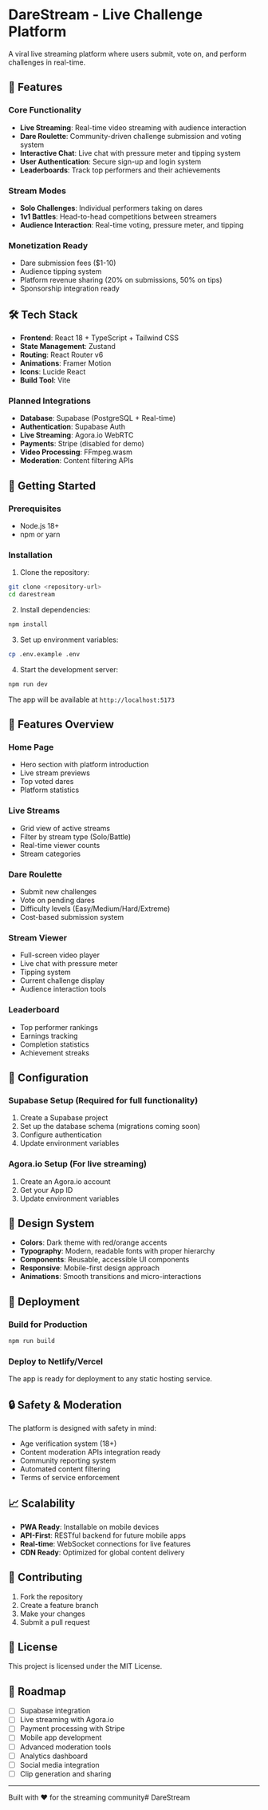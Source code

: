 # DareStream - Live Challenge Platform

A viral live streaming platform where users submit, vote on, and perform challenges in real-time.

## 🚀 Features

### Core Functionality
- **Live Streaming**: Real-time video streaming with audience interaction
- **Dare Roulette**: Community-driven challenge submission and voting system
- **Interactive Chat**: Live chat with pressure meter and tipping system
- **User Authentication**: Secure sign-up and login system
- **Leaderboards**: Track top performers and their achievements

### Stream Modes
- **Solo Challenges**: Individual performers taking on dares
- **1v1 Battles**: Head-to-head competitions between streamers
- **Audience Interaction**: Real-time voting, pressure meter, and tipping

### Monetization Ready
- Dare submission fees ($1-10)
- Audience tipping system
- Platform revenue sharing (20% on submissions, 50% on tips)
- Sponsorship integration ready

## 🛠 Tech Stack

- **Frontend**: React 18 + TypeScript + Tailwind CSS
- **State Management**: Zustand
- **Routing**: React Router v6
- **Animations**: Framer Motion
- **Icons**: Lucide React
- **Build Tool**: Vite

### Planned Integrations
- **Database**: Supabase (PostgreSQL + Real-time)
- **Authentication**: Supabase Auth
- **Live Streaming**: Agora.io WebRTC
- **Payments**: Stripe (disabled for demo)
- **Video Processing**: FFmpeg.wasm
- **Moderation**: Content filtering APIs

## 🚀 Getting Started

### Prerequisites
- Node.js 18+ 
- npm or yarn

### Installation

1. Clone the repository:
```bash
git clone <repository-url>
cd darestream
```

2. Install dependencies:
```bash
npm install
```

3. Set up environment variables:
```bash
cp .env.example .env
```

4. Start the development server:
```bash
npm run dev
```

The app will be available at `http://localhost:5173`

## 📱 Features Overview

### Home Page
- Hero section with platform introduction
- Live stream previews
- Top voted dares
- Platform statistics

### Live Streams
- Grid view of active streams
- Filter by stream type (Solo/Battle)
- Real-time viewer counts
- Stream categories

### Dare Roulette
- Submit new challenges
- Vote on pending dares
- Difficulty levels (Easy/Medium/Hard/Extreme)
- Cost-based submission system

### Stream Viewer
- Full-screen video player
- Live chat with pressure meter
- Tipping system
- Current challenge display
- Audience interaction tools

### Leaderboard
- Top performer rankings
- Earnings tracking
- Completion statistics
- Achievement streaks

## 🔧 Configuration

### Supabase Setup (Required for full functionality)
1. Create a Supabase project
2. Set up the database schema (migrations coming soon)
3. Configure authentication
4. Update environment variables

### Agora.io Setup (For live streaming)
1. Create an Agora.io account
2. Get your App ID
3. Update environment variables

## 🎨 Design System

- **Colors**: Dark theme with red/orange accents
- **Typography**: Modern, readable fonts with proper hierarchy
- **Components**: Reusable, accessible UI components
- **Responsive**: Mobile-first design approach
- **Animations**: Smooth transitions and micro-interactions

## 🚀 Deployment

### Build for Production
```bash
npm run build
```

### Deploy to Netlify/Vercel
The app is ready for deployment to any static hosting service.

## 🔒 Safety & Moderation

The platform is designed with safety in mind:
- Age verification system (18+)
- Content moderation APIs integration ready
- Community reporting system
- Automated content filtering
- Terms of service enforcement

## 📈 Scalability

- **PWA Ready**: Installable on mobile devices
- **API-First**: RESTful backend for future mobile apps
- **Real-time**: WebSocket connections for live features
- **CDN Ready**: Optimized for global content delivery

## 🤝 Contributing

1. Fork the repository
2. Create a feature branch
3. Make your changes
4. Submit a pull request

## 📄 License

This project is licensed under the MIT License.

## 🎯 Roadmap

- [ ] Supabase integration
- [ ] Live streaming with Agora.io
- [ ] Payment processing with Stripe
- [ ] Mobile app development
- [ ] Advanced moderation tools
- [ ] Analytics dashboard
- [ ] Social media integration
- [ ] Clip generation and sharing

---

Built with ❤️ for the streaming community# DareStream
